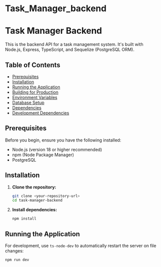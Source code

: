 # Task_Manager_backend

# Task Manager Backend

This is the backend API for a task management system. It's built with Node.js, Express, TypeScript, and Sequelize (PostgreSQL ORM).

## Table of Contents

- [Prerequisites](#prerequisites)
- [Installation](#installation)
- [Running the Application](#running-the-application)
- [Building for Production](#building-for-production)
- [Environment Variables](#environment-variables)
- [Database Setup](#database-setup)
- [Dependencies](#dependencies)
- [Development Dependencies](#development-dependencies)

## Prerequisites

Before you begin, ensure you have the following installed:

- Node.js (version 18 or higher recommended)
- npm (Node Package Manager)
- PostgreSQL

## Installation

1.  **Clone the repository:**

    ```bash
    git clone <your-repository-url>
    cd task-manager-backend
    ```

2.  **Install dependencies:**

    ```bash
    npm install
    ```

## Running the Application

For development, use `ts-node-dev` to automatically restart the server on file changes:

```bash
npm run dev
```

